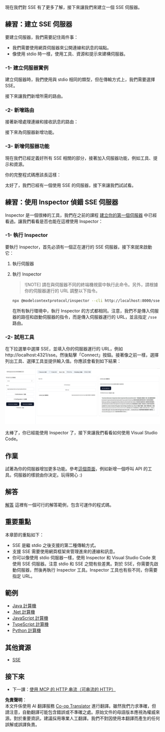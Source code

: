 <!--
CO_OP_TRANSLATOR_METADATA:
{
  "original_hash": "d90ca3d326c48fab2ac0ebd3a9876f59",
  "translation_date": "2025-07-04T16:10:50+00:00",
  "source_file": "03-GettingStarted/05-sse-server/README.md",
  "language_code": "tw"
}
-->
現在我們對 SSE 有了更多了解，接下來讓我們來建立一個 SSE 伺服器。

## 練習：建立 SSE 伺服器

要建立伺服器，我們需要記住兩件事：

- 我們需要使用網頁伺服器來公開連線和訊息的端點。
- 像使用 stdio 時一樣，使用工具、資源和提示來建構伺服器。

### -1- 建立伺服器實例

建立伺服器時，我們使用與 stdio 相同的類型，但在傳輸方式上，我們需要選擇 SSE。

接下來讓我們新增所需的路由。

### -2- 新增路由

接著新增處理連線和接收訊息的路由：

接下來為伺服器新增功能。

### -3- 新增伺服器功能

現在我們已經定義好所有 SSE 相關的部分，接著加入伺服器功能，例如工具、提示和資源。

你的完整程式碼應該長這樣：

太好了，我們已經有一個使用 SSE 的伺服器，接下來讓我們試試看。

## 練習：使用 Inspector 偵錯 SSE 伺服器

Inspector 是一個很棒的工具，我們在之前的課程 [建立你的第一個伺服器](/03-GettingStarted/01-first-server/README.md) 中已經看過。讓我們看看是否也能在這裡使用 Inspector：

### -1- 執行 Inspector

要執行 Inspector，首先必須有一個正在運行的 SSE 伺服器，接下來就來啟動它：

1. 執行伺服器

1. 執行 Inspector

    > ![NOTE]
    > 請在與伺服器不同的終端機視窗中執行此命令。另外，請根據你的伺服器運行的 URL 調整以下指令。

    ```sh
    npx @modelcontextprotocol/inspector --cli http://localhost:8000/sse --method tools/list
    ```

    在所有執行環境中，執行 Inspector 的方式都相同。注意，我們不是傳入伺服器的路徑和啟動伺服器的指令，而是傳入伺服器運行的 URL，並且指定 `/sse` 路由。

### -2- 試用工具

在下拉選單中選擇 SSE，並填入你的伺服器運行的 URL，例如 http://localhost:4321/sse。然後點擊「Connect」按鈕。接著像之前一樣，選擇列出工具、選擇工具並提供輸入值。你應該會看到如下結果：

![SSE Server running in inspector](../../../../translated_images/sse-inspector.d86628cc597b8fae807a31d3d6837842f5f9ee1bcc6101013fa0c709c96029ad.tw.png)

太棒了，你已經能使用 Inspector 了，接下來讓我們看看如何使用 Visual Studio Code。

## 作業

試著為你的伺服器增加更多功能。參考[這個頁面](https://api.chucknorris.io/)，例如新增一個呼叫 API 的工具。伺服器的樣貌由你決定。玩得開心 :)

## 解答

[解答](./solution/README.md) 這裡有一個可行的解答範例，包含可運作的程式碼。

## 重要重點

本章節的重點如下：

- SSE 是繼 stdio 之後支援的第二種傳輸方式。
- 支援 SSE 需要使用網頁框架來管理進來的連線和訊息。
- 你可以像使用 stdio 伺服器一樣，使用 Inspector 和 Visual Studio Code 來使用 SSE 伺服器。注意 stdio 和 SSE 之間有些差異。對於 SSE，你需要先啟動伺服器，然後再執行 Inspector 工具。Inspector 工具也有些不同，你需要指定 URL。

## 範例

- [Java 計算機](../samples/java/calculator/README.md)
- [.Net 計算機](../../../../03-GettingStarted/samples/csharp)
- [JavaScript 計算機](../samples/javascript/README.md)
- [TypeScript 計算機](../samples/typescript/README.md)
- [Python 計算機](../../../../03-GettingStarted/samples/python)

## 其他資源

- [SSE](https://developer.mozilla.org/en-US/docs/Web/API/Server-sent_events)

## 接下來

- 下一課：[使用 MCP 的 HTTP 串流（可串流的 HTTP）](../06-http-streaming/README.md)

**免責聲明**：  
本文件係使用 AI 翻譯服務 [Co-op Translator](https://github.com/Azure/co-op-translator) 進行翻譯。雖然我們力求準確，但請注意，自動翻譯可能包含錯誤或不準確之處。原始文件的母語版本應視為權威來源。對於重要資訊，建議採用專業人工翻譯。我們不對因使用本翻譯而產生的任何誤解或誤譯負責。